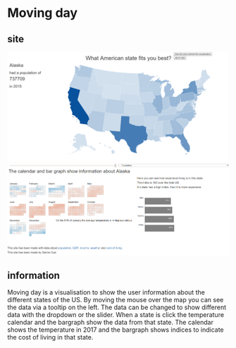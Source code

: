 # Moving day 
## site
![](doc/site1.png)
![](doc/site2.png)

## information
Moving day is a visualisation to show the user information about the different states of the US. 
By moving the mouse over the map you can see the data via a tooltip on the left. 
The data can be changed to show different data with the dropdown or the slider.
When a state is click the temperature calendar and the bargraph show the data from that state.
The calendar shows the temperature in 2017 and the bargraph shows indices to indicate the cost of living in that state.
